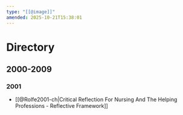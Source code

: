 ```yaml
---
type: "[[@image]]"
amended: 2025-10-21T15:38:01
---
```


# Directory
## 2000-2009
### 2001
- [[@Rolfe2001-ch|Critical Reflection For Nursing And The Helping Professions - Reflective Framework]]
